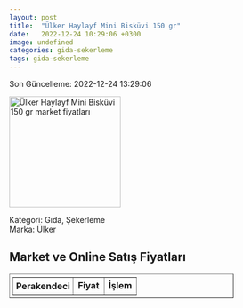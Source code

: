 ```yaml
---
layout: post
title:  "Ülker Haylayf Mini Bisküvi 150 gr"
date:   2022-12-24 10:29:06 +0300
image: undefined
categories: gida-sekerleme
tags: gida-sekerleme
---
```


Son Güncelleme: 2022-12-24 13:29:06

<img src="undefined" width="200" alt="Ülker Haylayf Mini Bisküvi 150 gr market fiyatları" />

Kategori: Gıda, Şekerleme
<br />
Marka: Ülker

<h2>Market ve Online Satış Fiyatları</h2>

<table border="1" style="padding: 5px;width:80%;">
  <tr>
    <td style="padding: 5px;"><strong>Perakendeci</strong></td>
    <td><strong>Fiyat</strong></td>
    <td><strong>İşlem</strong></td>
  </tr>
  
</table>
